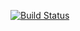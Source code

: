 [![Build Status](https://secure.travis-ci.org/hennr/marabou.png?branch=master)](http://travis-ci.org/hennr/marabou)

